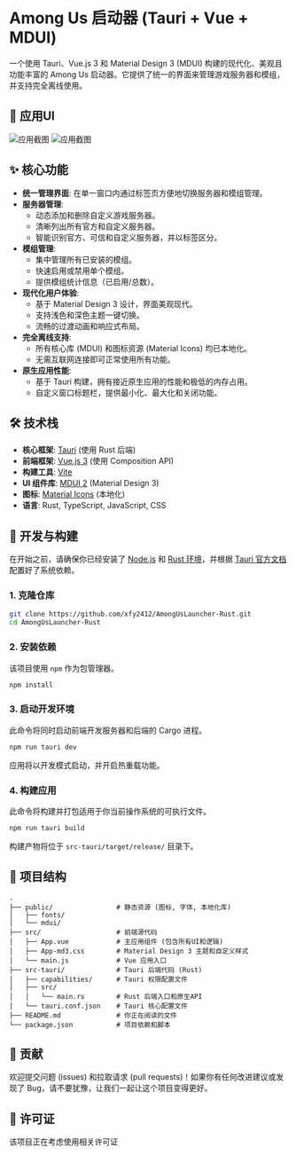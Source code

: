 # Among Us 启动器 (Tauri + Vue + MDUI)
一个使用 Tauri、Vue.js 3 和 Material Design 3 (MDUI) 构建的现代化、美观且功能丰富的 Among Us 启动器。它提供了统一的界面来管理游戏服务器和模组，并支持完全离线使用。

## 📸  应用UI

<picture>
  <source media="(prefers-color-scheme: dark)" srcset="启动器模组管理界面.png">
  <source media="(prefers-color-scheme: light)" srcset="启动器服务器管理界面.png">
  <img alt="应用截图" src="启动器服务器管理界面.png">
  <img alt="应用截图" src="启动器模组管理界面.png">
</picture>

## ✨ 核心功能

- **统一管理界面**: 在单一窗口内通过标签页方便地切换服务器和模组管理。
- **服务器管理**:
  - 动态添加和删除自定义游戏服务器。
  - 清晰列出所有官方和自定义服务器。
  - 智能识别官方、可信和自定义服务器，并以标签区分。
- **模组管理**:
  - 集中管理所有已安装的模组。
  - 快速启用或禁用单个模组。
  - 提供模组统计信息（已启用/总数）。
- **现代化用户体验**:
  - 基于 Material Design 3 设计，界面美观现代。
  - 支持浅色和深色主题一键切换。
  - 流畅的过渡动画和响应式布局。
- **完全离线支持**:
  - 所有核心库 (MDUI) 和图标资源 (Material Icons) 均已本地化。
  - 无需互联网连接即可正常使用所有功能。
- **原生应用性能**:
  - 基于 Tauri 构建，拥有接近原生应用的性能和极低的内存占用。
  - 自定义窗口标题栏，提供最小化、最大化和关闭功能。

## 🛠️ 技术栈

- **核心框架**: [Tauri](https://tauri.app/) (使用 Rust 后端)
- **前端框架**: [Vue.js 3](https://vuejs.org/) (使用 Composition API)
- **构建工具**: [Vite](https://vitejs.dev/)
- **UI 组件库**: [MDUI 2](https://mdui.org/) (Material Design 3)
- **图标**: [Material Icons](https://fonts.google.com/icons) (本地化)
- **语言**: Rust, TypeScript, JavaScript, CSS

## 🚀 开发与构建

在开始之前，请确保你已经安装了 [Node.js](https://nodejs.org/) 和 [Rust 环境](https://www.rust-lang.org/tools/install)，并根据 [Tauri 官方文档](https://tauri.app/v1/guides/getting-started/prerequisites) 配置好了系统依赖。

### 1. 克隆仓库
```bash
git clone https://github.com/xfy2412/AmongUsLauncher-Rust.git
cd AmongUsLauncher-Rust
```

### 2. 安装依赖
该项目使用 `npm` 作为包管理器。
```bash
npm install
```

### 3. 启动开发环境
此命令将同时启动前端开发服务器和后端的 Cargo 进程。
```bash
npm run tauri dev
```
应用将以开发模式启动，并开启热重载功能。

### 4. 构建应用
此命令将构建并打包适用于你当前操作系统的可执行文件。
```bash
npm run tauri build
```
构建产物将位于 `src-tauri/target/release/` 目录下。

## 📁 项目结构

```
.
├── public/                # 静态资源 (图标, 字体, 本地化库)
│   ├── fonts/
│   └── mdui/
├── src/                   # 前端源代码
│   ├── App.vue            # 主应用组件 (包含所有UI和逻辑)
│   ├── App-md3.css        # Material Design 3 主题和自定义样式
│   └── main.js            # Vue 应用入口
├── src-tauri/             # Tauri 后端代码 (Rust)
│   ├── capabilities/      # Tauri 权限配置文件
│   ├── src/
│   │   └── main.rs        # Rust 后端入口和原生API
│   └── tauri.conf.json    # Tauri 核心配置文件
├── README.md              # 你正在阅读的文件
└── package.json           # 项目依赖和脚本
```

## 🤝 贡献

欢迎提交问题 (issues) 和拉取请求 (pull requests)！如果你有任何改进建议或发现了 Bug，请不要犹豫，让我们一起让这个项目变得更好。

## 📄 许可证

该项目正在考虑使用相关许可证
